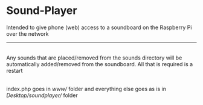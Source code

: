 # Sound-Player
Intended to give phone (web) access to a soundboard on the Raspberry Pi over the network
<hr>

<br>
Any sounds that are placed/removed from the sounds directory will be automatically added/removed from the soundboard. All that is required is a restart<br><br>

index.php goes in <i>www/</i> folder and everything else goes as is in <i>Desktop/soundplayer/</i> folder
